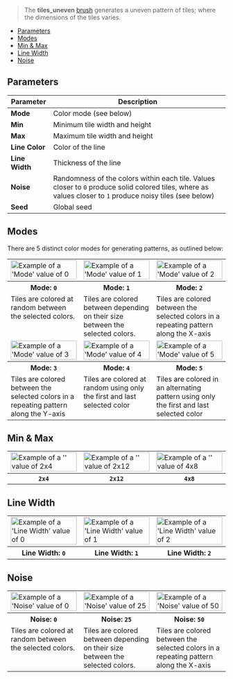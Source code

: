 > The **tiles_uneven** [brush](Brush-Shaders) generates a uneven pattern of tiles; where the dimensions of the tiles varies.

<!-- TOC -->
- [Parameters](#parameters)
- [Modes](#modes)
- [Min & Max](#min--max)
- [Line Width](#line-width)
- [Noise](#noise)

## Parameters

Parameter | Description
--------- | -----------
**Mode** | Color mode (see below)
**Min** | Minimum tile width and height
**Max** | Maximum tile width and height
**Line Color** | Color of the line
**Line Width** | Thickness of the line
**Noise** | Randomness of the colors within each tile. Values closer to `0` produce solid colored tiles, where as values closer to `1` produce noisy tiles (see below)
**Seed** | Global seed

## Modes

There are 5 distinct color modes for generating patterns, as outlined below:

<!-- SAMPLE tiles_uneven_modes 3 -->
<table>
	<tr>
		<td width="33.33%"><img width="100%" src="https://s3.amazonaws.com/misc.lachlanmcdonald.com/magicavoxel-shaders/0.11.0/tiles_uneven_mode_0.png" alt="Example of a 'Mode' value of 0"></td>
		<td width="33.33%"><img width="100%" src="https://s3.amazonaws.com/misc.lachlanmcdonald.com/magicavoxel-shaders/0.11.0/tiles_uneven_mode_1.png" alt="Example of a 'Mode' value of 1"></td>
		<td width="33.33%"><img width="100%" src="https://s3.amazonaws.com/misc.lachlanmcdonald.com/magicavoxel-shaders/0.11.0/tiles_uneven_mode_2.png" alt="Example of a 'Mode' value of 2"></td>
	</tr>
	<tr>
		<th>Mode: <code>0</code></th>
		<th>Mode: <code>1</code></th>
		<th>Mode: <code>2</code></th>
	</tr>
	<tr>
		<td valign="top">Tiles are colored at random between the selected colors.</td>
		<td valign="top">Tiles are colored between depending on their size between the selected colors.</td>
		<td valign="top">Tiles are colored between the selected colors in a repeating pattern along the X-axis</td>
	</tr>
	<tr>
		<td width="33.33%"><img width="100%" src="https://s3.amazonaws.com/misc.lachlanmcdonald.com/magicavoxel-shaders/0.11.0/tiles_uneven_mode_3.png" alt="Example of a 'Mode' value of 3"></td>
		<td width="33.33%"><img width="100%" src="https://s3.amazonaws.com/misc.lachlanmcdonald.com/magicavoxel-shaders/0.11.0/tiles_uneven_mode_4.png" alt="Example of a 'Mode' value of 4"></td>
		<td width="33.33%"><img width="100%" src="https://s3.amazonaws.com/misc.lachlanmcdonald.com/magicavoxel-shaders/0.11.0/tiles_uneven_mode_5.png" alt="Example of a 'Mode' value of 5"></td>
	</tr>
	<tr>
		<th>Mode: <code>3</code></th>
		<th>Mode: <code>4</code></th>
		<th>Mode: <code>5</code></th>
	</tr>
	<tr>
		<td valign="top">Tiles are colored between the selected colors in a repeating pattern along the Y-axis</td>
		<td valign="top">Tiles are colored at random using only the first and last selected color</td>
		<td valign="top">Tiles are colored in an alternating pattern using only the first and last selected color</td>
	</tr>
</table>
<!-- END -->

## Min & Max

<!-- SAMPLE tiles_uneven_variations 3 -->
<table>
	<tr>
		<td width="33.33%"><img width="100%" src="https://s3.amazonaws.com/misc.lachlanmcdonald.com/magicavoxel-shaders/0.11.0/tiles_uneven_2x4.png" alt="Example of a '' value of 2x4"></td>
		<td width="33.33%"><img width="100%" src="https://s3.amazonaws.com/misc.lachlanmcdonald.com/magicavoxel-shaders/0.11.0/tiles_uneven_2x12.png" alt="Example of a '' value of 2x12"></td>
		<td width="33.33%"><img width="100%" src="https://s3.amazonaws.com/misc.lachlanmcdonald.com/magicavoxel-shaders/0.11.0/tiles_uneven_4x8.png" alt="Example of a '' value of 4x8"></td>
	</tr>
	<tr>
		<th><code>2x4</code></th>
		<th><code>2x12</code></th>
		<th><code>4x8</code></th>
	</tr>
</table>
<!-- END -->

## Line Width

<!-- SAMPLE tiles_uneven_line_width 3 -->
<table>
	<tr>
		<td width="33.33%"><img width="100%" src="https://s3.amazonaws.com/misc.lachlanmcdonald.com/magicavoxel-shaders/0.11.0/tiles_uneven_line_0.png" alt="Example of a 'Line Width' value of 0"></td>
		<td width="33.33%"><img width="100%" src="https://s3.amazonaws.com/misc.lachlanmcdonald.com/magicavoxel-shaders/0.11.0/tiles_uneven_line_1.png" alt="Example of a 'Line Width' value of 1"></td>
		<td width="33.33%"><img width="100%" src="https://s3.amazonaws.com/misc.lachlanmcdonald.com/magicavoxel-shaders/0.11.0/tiles_uneven_line_2.png" alt="Example of a 'Line Width' value of 2"></td>
	</tr>
	<tr>
		<th>Line Width: <code>0</code></th>
		<th>Line Width: <code>1</code></th>
		<th>Line Width: <code>2</code></th>
	</tr>
</table>
<!-- END -->

## Noise

<!-- SAMPLE tiles_uneven_noise 3 -->
<table>
	<tr>
		<td width="33.33%"><img width="100%" src="https://s3.amazonaws.com/misc.lachlanmcdonald.com/magicavoxel-shaders/0.11.0/tiles_uneven_noise_0.png" alt="Example of a 'Noise' value of 0"></td>
		<td width="33.33%"><img width="100%" src="https://s3.amazonaws.com/misc.lachlanmcdonald.com/magicavoxel-shaders/0.11.0/tiles_uneven_noise_25.png" alt="Example of a 'Noise' value of 25"></td>
		<td width="33.33%"><img width="100%" src="https://s3.amazonaws.com/misc.lachlanmcdonald.com/magicavoxel-shaders/0.11.0/tiles_uneven_noise_50.png" alt="Example of a 'Noise' value of 50"></td>
	</tr>
	<tr>
		<th>Noise: <code>0</code></th>
		<th>Noise: <code>25</code></th>
		<th>Noise: <code>50</code></th>
	</tr>
	<tr>
		<td valign="top">Tiles are colored at random between the selected colors.</td>
		<td valign="top">Tiles are colored between depending on their size between the selected colors.</td>
		<td valign="top">Tiles are colored between the selected colors in a repeating pattern along the X-axis</td>
	</tr>
</table>
<!-- END -->
